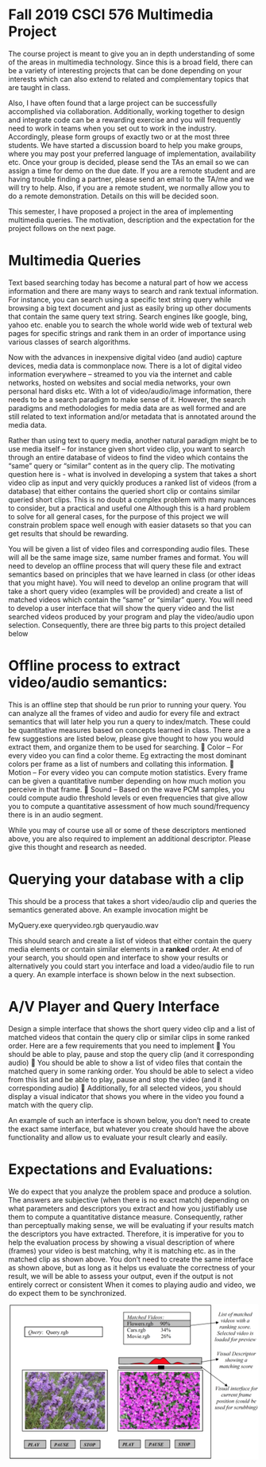 # Fall 2019 CSCI 576 Multimedia Project

The course project is meant to give you an in depth understanding of some of the areas in
multimedia technology. Since this is a broad field, there can be a variety of interesting
projects that can be done depending on your interests which can also extend to related
and complementary topics that are taught in class.

Also, I have often found that a large project can be successfully accomplished via
collaboration. Additionally, working together to design and integrate code can be a
rewarding exercise and you will frequently need to work in teams when you set out to
work in the industry. Accordingly, please form groups of exactly two or at the most three
students. We have started a discussion board to help you make groups, where you may
post your preferred language of implementation, availability etc. Once your group is
decided, please send the TAs an email so we can assign a time for demo on the due date.
If you are a remote student and are having trouble finding a partner, please send an email
to the TA/me and we will try to help. Also, if you are a remote student, we normally
allow you to do a remote demonstration. Details on this will be decided soon.

This semester, I have proposed a project in the area of implementing multimedia queries.
The motivation, description and the expectation for the project follows on the next page.


# Multimedia Queries

Text based searching today has become a natural part of how we access information and
there are many ways to search and rank textual information. For instance, you can search
using a specific text string query while browsing a big text document and just as easily
bring up other documents that contain the same query text string. Search engines like
google, bing, yahoo etc. enable you to search the whole world wide web of textural web
pages for specific strings and rank them in an order of importance using various classes
of search algorithms.

Now with the advances in inexpensive digital video (and audio) capture devices, media
data is commonplace now. There is a lot of digital video information everywhere –
streamed to you via the internet and cable networks, hosted on websites and social media
networks, your own personal hard disks etc. With a lot of video/audio/image information,
there needs to be a search paradigm to make sense of it. However, the search paradigms
and methodologies for media data are as well formed and are still related to text
information and/or metadata that is annotated around the media data.

Rather than using text to query media, another natural paradigm might be to use media
itself – for instance given short video clip, you want to search through an entire database
of videos to find the video which contains the “same” query or “similar” content as in the
query clip. The motivating question here is - what is involved in developing a system that
takes a short video clip as input and very quickly produces a ranked list of videos (from a
database) that either contains the queried short clip or contains similar queried short clips.
This is no doubt a complex problem with many nuances to consider, but a practical and
useful one Although this is a hard problem to solve for all general cases, for the purpose
of this project we will constrain problem space well enough with easier datasets so that
you can get results that should be rewarding.

You will be given a list of video files and corresponding audio files. These will all be the
same image size, same number frames and format. You will need to develop an offline
process that will query these file and extract semantics based on principles that we have
learned in class (or other ideas that you might have). You will need to develop an online
program that will take a short query video (examples will be provided) and create a list of
matched videos which contain the “same” or “similar” query. You will need to develop a
user interface that will show the query video and the list searched videos produced by
your program and play the video/audio upon selection. Consequently, there are three big
parts to this project detailed below


# Offline process to extract video/audio semantics:

This is an offline step that should be run prior to running your query. You can analyze all
the frames of video and audio for every file and extract semantics that will later help you
run a query to index/match. These could be quantitative measures based on concepts
learned in class. There are a few suggestions are listed below, please give thought to how
you would extract them, and organize them to be used for searching.
 Color – For every video you can find a color theme. Eg extracting the most
dominant colors per frame as a list of numbers and collating this information.
 Motion – For every video you can compute motion statistics. Every frame can be
given a quantitative number depending on how much motion you perceive in that
frame.
 Sound – Based on the wave PCM samples, you could compute audio threshold
levels or even frequencies that give allow you to compute a quantitative
assessment of how much sound/frequency there is in an audio segment.

While you may of course use all or some of these descriptors mentioned above, you are
also required to implement an additional descriptor. Please give this thought and
research as needed.

# Querying your database with a clip

This should be a process that takes a short video/audio clip and queries the semantics
generated above. An example invocation might be

MyQuery.exe queryvideo.rgb queryaudio.wav

This should search and create a list of videos that either contain the query media elements
or contain similar elements in a **ranked** order. At end of your search, you should open
and interface to show your results or alternatively you could start you interface and load a
video/audio file to run a query. An example interface is shown below in the next
subsection.

# A/V Player and Query Interface

Design a simple interface that shows the short query video clip and a list of matched
videos that contain the query clip or similar clips in some ranked order. Here are a few
requirements that you need to implement
 You should be able to play, pause and stop the query clip (and it corresponding
audio)
 You should be able to show a list of video files that contain the matched query in
some ranking order. You should be able to select a video from this list and be able
to play, pause and stop the video (and it corresponding audio)
 Additionally, for all selected videos, you should display a visual indicator that
shows you where in the video you found a match with the query clip.


An example of such an interface is shown below, you don’t need to create the exact same
interface, but whatever you create should have the above functionality and allow us to
evaluate your result clearly and easily.

# Expectations and Evaluations:

We do expect that you analyze the problem space and produce a solution. The answers
are subjective (when there is no exact match) depending on what parameters and
descriptors you extract and how you justifiably use them to compute a quantitative
distance measure. Consequently, rather than perceptually making sense, we will be
evaluating if your results match the descriptors you have extracted. Therefore, it is
imperative for you to help the evaluation process by showing a visual description of
where (frames) your video is best matching, why it is matching etc. as in the matched clip
as shown above. You don’t need to create the same interface as shown above, but as long
as it helps us evaluate the correctness of your result, we will be able to assess your
output, even if the output is not entirely correct or consistent
When it comes to playing audio and video, we do expect them to be synchronized.

![Output Looks Like this](src/CSCI576ReadmeImage.png)
